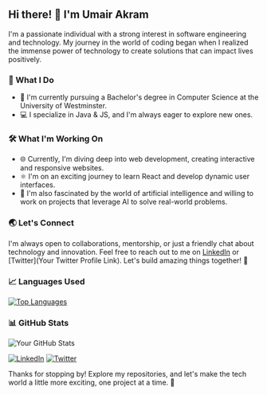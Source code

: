 ## Hi there! 👋 I'm Umair Akram

I'm a passionate individual with a strong interest in software engineering and technology. My journey in the world of coding began when I realized the immense power of technology to create solutions that can impact lives positively.

### 🌟 What I Do

- 🚀 I'm currently pursuing a Bachelor's degree in Computer Science at the University of Westminster.
- 💻 I specialize in Java & JS, and I'm always eager to explore new ones.

### 🛠️ What I'm Working On

- 🌐 Currently, I'm diving deep into web development, creating interactive and responsive websites.
- ⚛️ I'm on an exciting journey to learn React and develop dynamic user interfaces.
- 🤖 I'm also fascinated by the world of artificial intelligence and willing to work on projects that leverage AI to solve real-world problems.

### 🌏 Let's Connect

I'm always open to collaborations, mentorship, or just a friendly chat about technology and innovation. Feel free to reach out to me on [LinkedIn](www.linkedin.com/in/umair-akram2) or [Twitter](Your Twitter Profile Link). Let's build amazing things together! 🚀

### 📈 Languages Used

[![Top Languages](https://github-readme-stats.vercel.app/api/top-langs/?username=YourGitHubUsername&layout=compact)](https://github.com/anuraghazra/github-readme-stats)

### 📊 GitHub Stats

![Your GitHub Stats](https://github-readme-stats.vercel.app/api?username=umairakrm&show_icons=true&theme=radical)

[![LinkedIn](https://img.shields.io/badge/LinkedIn-%230077B5.svg?style=for-the-badge&logo=linkedin&logoColor=white)]([www.linkedin.com/in/umair-akram2](https://www.linkedin.com/in/umair-akram2/))
[![Twitter](https://img.shields.io/badge/Twitter-%231DA1F2.svg?style=for-the-badge&logo=twitter&logoColor=white)](www.linkedin.com/in/umair-akram2)

Thanks for stopping by! Explore my repositories, and let's make the tech world a little more exciting, one project at a time. 🌟
